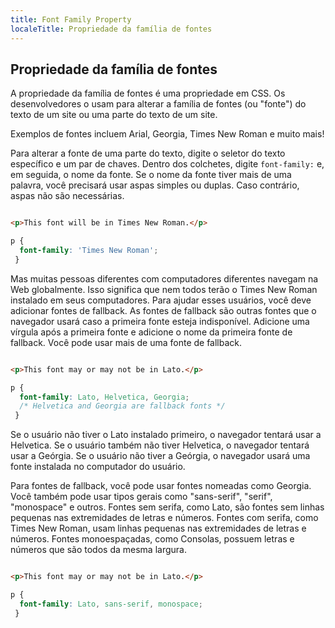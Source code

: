 ```yaml
---
title: Font Family Property
localeTitle: Propriedade da família de fontes
---
```

## Propriedade da família de fontes

A propriedade da família de fontes é uma propriedade em CSS. Os desenvolvedores o usam para alterar a família de fontes (ou "fonte") do texto de um site ou uma parte do texto de um site.

Exemplos de fontes incluem Arial, Georgia, Times New Roman e muito mais!

Para alterar a fonte de uma parte do texto, digite o seletor do texto específico e um par de chaves. Dentro dos colchetes, digite `font-family:` e, em seguida, o nome da fonte. Se o nome da fonte tiver mais de uma palavra, você precisará usar aspas simples ou duplas. Caso contrário, aspas não são necessárias.

```html

<p>This font will be in Times New Roman.</p> 
```

```css
p { 
  font-family: 'Times New Roman'; 
 } 
```

Mas muitas pessoas diferentes com computadores diferentes navegam na Web globalmente. Isso significa que nem todos terão o Times New Roman instalado em seus computadores. Para ajudar esses usuários, você deve adicionar fontes de fallback. As fontes de fallback são outras fontes que o navegador usará caso a primeira fonte esteja indisponível. Adicione uma vírgula após a primeira fonte e adicione o nome da primeira fonte de fallback. Você pode usar mais de uma fonte de fallback.

```html

<p>This font may or may not be in Lato.</p> 
```

```css
p { 
  font-family: Lato, Helvetica, Georgia; 
  /* Helvetica and Georgia are fallback fonts */ 
 } 
```

Se o usuário não tiver o Lato instalado primeiro, o navegador tentará usar a Helvetica. Se o usuário também não tiver Helvetica, o navegador tentará usar a Geórgia. Se o usuário não tiver a Geórgia, o navegador usará uma fonte instalada no computador do usuário.

Para fontes de fallback, você pode usar fontes nomeadas como Georgia. Você também pode usar tipos gerais como "sans-serif", "serif", "monospace" e outros. Fontes sem serifa, como Lato, são fontes sem linhas pequenas nas extremidades de letras e números. Fontes com serifa, como Times New Roman, usam linhas pequenas nas extremidades de letras e números. Fontes monoespaçadas, como Consolas, possuem letras e números que são todos da mesma largura.

```html

<p>This font may or may not be in Lato.</p> 
```

```css
p { 
  font-family: Lato, sans-serif, monospace; 
 } 

```